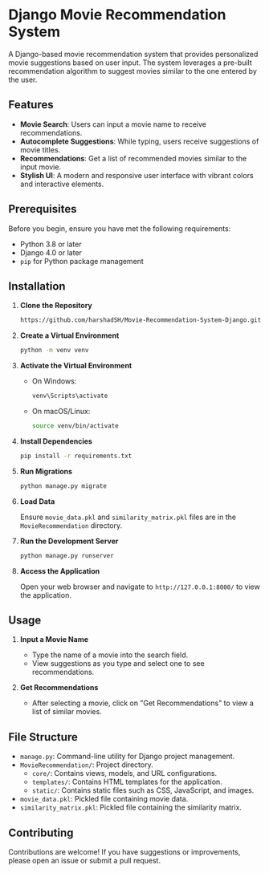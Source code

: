# Django Movie Recommendation System

A Django-based movie recommendation system that provides personalized movie suggestions based on user input. The system leverages a pre-built recommendation algorithm to suggest movies similar to the one entered by the user.

## Features

- **Movie Search**: Users can input a movie name to receive recommendations.
- **Autocomplete Suggestions**: While typing, users receive suggestions of movie titles.
- **Recommendations**: Get a list of recommended movies similar to the input movie.
- **Stylish UI**: A modern and responsive user interface with vibrant colors and interactive elements.

## Prerequisites

Before you begin, ensure you have met the following requirements:

- Python 3.8 or later
- Django 4.0 or later
- `pip` for Python package management

## Installation

1. **Clone the Repository**

    ```bash
    https://github.com/harshadSH/Movie-Recommendation-System-Django.git
    ```

2. **Create a Virtual Environment**

    ```bash
    python -m venv venv
    ```

3. **Activate the Virtual Environment**

    - On Windows:

        ```bash
        venv\Scripts\activate
        ```

    - On macOS/Linux:

        ```bash
        source venv/bin/activate
        ```

4. **Install Dependencies**

    ```bash
    pip install -r requirements.txt
    ```

5. **Run Migrations**

    ```bash
    python manage.py migrate
    ```

6. **Load Data**

    Ensure `movie_data.pkl` and `similarity_matrix.pkl` files are in the `MovieRecommendation` directory.

7. **Run the Development Server**

    ```bash
    python manage.py runserver
    ```

8. **Access the Application**

    Open your web browser and navigate to `http://127.0.0.1:8000/` to view the application.

## Usage

1. **Input a Movie Name**

    - Type the name of a movie into the search field.
    - View suggestions as you type and select one to see recommendations.

2. **Get Recommendations**

    - After selecting a movie, click on "Get Recommendations" to view a list of similar movies.

## File Structure

- `manage.py`: Command-line utility for Django project management.
- `MovieRecommendation/`: Project directory.
  - `core/`: Contains views, models, and URL configurations.
  - `templates/`: Contains HTML templates for the application.
  - `static/`: Contains static files such as CSS, JavaScript, and images.
- `movie_data.pkl`: Pickled file containing movie data.
- `similarity_matrix.pkl`: Pickled file containing the similarity matrix.

## Contributing

Contributions are welcome! If you have suggestions or improvements, please open an issue or submit a pull request.
